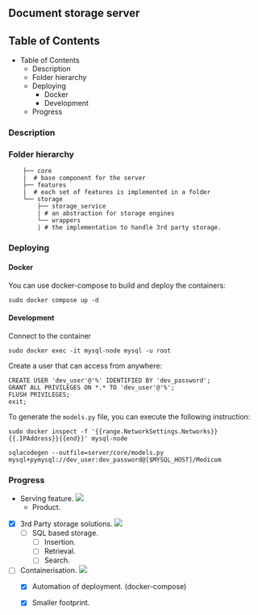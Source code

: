 
## Document storage server
## Table of Contents

- Table of Contents
  - Description
  - Folder hierarchy
  - Deploying
    - Docker
    - Development
  - Progress

### Description


### Folder hierarchy

        ├── core
        |  # base component for the server
        ├── features
        |  # each set of features is implemented in a folder
        └── storage
            ├── storage_service
            | # an abstraction for storage engines
            └── wrappers
            | # the implementation to handle 3rd party storage.

### Deploying

#### Docker

You can use docker-compose to build and deploy the containers:

    sudo docker compose up -d



#### Development
Connect to the container 

    sudo docker exec -it mysql-node mysql -u root

Create a user that can access from anywhere:

    CREATE USER 'dev_user'@'%' IDENTIFIED BY 'dev_password';
    GRANT ALL PRIVILEGES ON *.* TO 'dev_user'@'%';
    FLUSH PRIVILEGES;
    exit;

To generate the `models.py` file, you can execute the following instruction:

    sudo docker inspect -f '{{range.NetworkSettings.Networks}}{{.IPAddress}}{{end}}' mysql-node

    sqlacodegen --outfile=server/core/models.py   mysql+pymysql://dev_user:dev_password@[$MYSQL_HOST]/Medicom



### Progress
    
- Serving feature. ![](https://us-central1-progress-markdown.cloudfunctions.net/progress/05)
  - Product.
- [x] 3rd Party storage solutions. ![](https://us-central1-progress-markdown.cloudfunctions.net/progress/05)
  - [ ] SQL based storage.
    - [ ] Insertion.
    - [ ] Retrieval.
    - [ ] Search.

- [ ] Containerisation. ![](https://us-central1-progress-markdown.cloudfunctions.net/progress/30)
  - [x] Automation of deployment. (docker-compose)
  - [x] Smaller footprint.



<!-- >## NOTES: -->
>  
> 